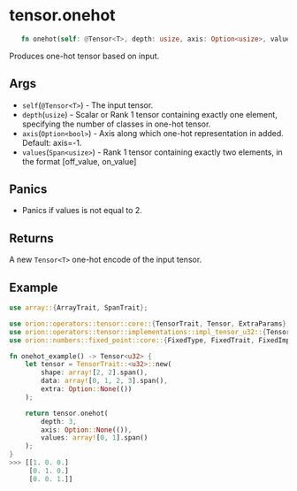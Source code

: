 # tensor.onehot

```rust 
   fn onehot(self: @Tensor<T>, depth: usize, axis: Option<usize>, values: Span<usize>) -> Tensor<usize>;
```

Produces one-hot tensor based on input.

## Args

* `self`(`@Tensor<T>`) - The input tensor.
* `depth`(`usize`) - Scalar or Rank 1 tensor containing exactly one element, specifying the number of classes in one-hot tensor.
* `axis`(`Option<bool>`) - Axis along which one-hot representation in added. Default: axis=-1.
* `values`(`Span<usize>`) - Rank 1 tensor containing exactly two elements, in the format [off_value, on_value]   

## Panics

* Panics if values is not equal to 2.

## Returns 

A new `Tensor<T>` one-hot encode of the input tensor.

## Example

```rust
use array::{ArrayTrait, SpanTrait};

use orion::operators::tensor::core::{TensorTrait, Tensor, ExtraParams};
use orion::operators::tensor::implementations::impl_tensor_u32::{Tensor_u32};
use orion::numbers::fixed_point::core::{FixedType, FixedTrait, FixedImpl};

fn onehot_example() -> Tensor<u32> {
    let tensor = TensorTrait::<u32>::new(
        shape: array![2, 2].span(), 
        data: array![0, 1, 2, 3].span(), 
        extra: Option::None(())
    );

    return tensor.onehot(
        depth: 3, 
        axis: Option::None(()), 
        values: array![0, 1].span()
    );
}
>>> [[1. 0. 0.]
     [0. 1. 0.]
     [0. 0. 1.]]
```

